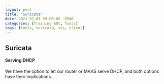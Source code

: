 ```yaml
---
layout: post
title: "Suricata"
date: 2021-02-03 09:00:00 -0500
categories: [Training-SOC, Tools]
tags: [tools, suricata, soc, client]
---
```

## Suricata

#### Serving DHCP
We have the option to let our router or MAAS serve DHCP, and both options have their implications.

